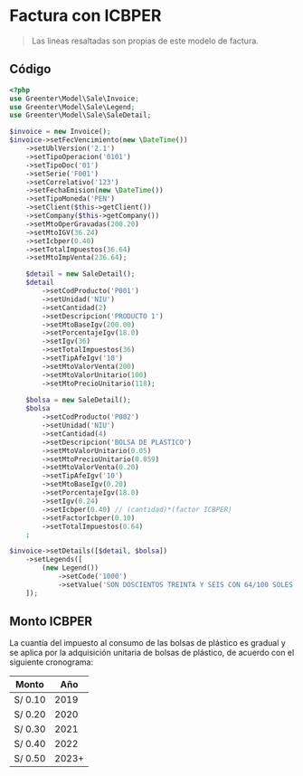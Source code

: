# Factura con ICBPER

> Las lineas resaltadas son propias de este modelo de factura.

## Código

```php hl_lines="19 51 52"
<?php
use Greenter\Model\Sale\Invoice;
use Greenter\Model\Sale\Legend;
use Greenter\Model\Sale\SaleDetail;

$invoice = new Invoice();
$invoice->setFecVencimiento(new \DateTime())
    ->setUblVersion('2.1')
    ->setTipoOperacion('0101')
    ->setTipoDoc('01')
    ->setSerie('F001')
    ->setCorrelativo('123')
    ->setFechaEmision(new \DateTime())
    ->setTipoMoneda('PEN')
    ->setClient($this->getClient())
    ->setCompany($this->getCompany())
    ->setMtoOperGravadas(200.20)
    ->setMtoIGV(36.24)
    ->setIcbper(0.40)
    ->setTotalImpuestos(36.64)
    ->setMtoImpVenta(236.64);

    $detail = new SaleDetail();
    $detail
        ->setCodProducto('P001')
        ->setUnidad('NIU')
        ->setCantidad(2)
        ->setDescripcion('PRODUCTO 1')
        ->setMtoBaseIgv(200.00)
        ->setPorcentajeIgv(18.0)
        ->setIgv(36)
        ->setTotalImpuestos(36)
        ->setTipAfeIgv('10')
        ->setMtoValorVenta(200)
        ->setMtoValorUnitario(100)
        ->setMtoPrecioUnitario(118);
    
    $bolsa = new SaleDetail();
    $bolsa
        ->setCodProducto('P002')
        ->setUnidad('NIU')
        ->setCantidad(4)
        ->setDescripcion('BOLSA DE PLASTICO')
        ->setMtoValorUnitario(0.05)
        ->setMtoPrecioUnitario(0.059)
        ->setMtoValorVenta(0.20)
        ->setTipAfeIgv('10')
        ->setMtoBaseIgv(0.20)
        ->setPorcentajeIgv(18.0)
        ->setIgv(0.24)
        ->setIcbper(0.40) // (cantidad)*(factor ICBPER)
        ->setFactorIcbper(0.10)
        ->setTotalImpuestos(0.64)
    ;

$invoice->setDetails([$detail, $bolsa])
    ->setLegends([
        (new Legend())
            ->setCode('1000')
            ->setValue('SON DOSCIENTOS TREINTA Y SEIS CON 64/100 SOLES')
    ]);
```


## Monto ICBPER

La cuantía del impuesto al consumo de las bolsas de plástico es gradual y se aplica por la adquisición unitaria de bolsas de plástico, de acuerdo con el siguiente cronograma: 

Monto   | Año   |
--------|-------|
S/ 0.10 | 2019  |
S/ 0.20 | 2020  |
S/ 0.30 | 2021  |
S/ 0.40 | 2022  |
S/ 0.50 | 2023+ |

